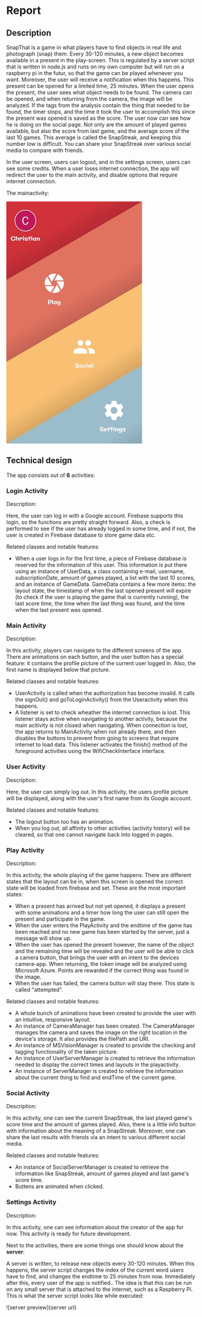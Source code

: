 # Report

## Description

SnapThat is a game in what players have to find objects in real life and photograph (snap) them.
Every 30-120 minutes, a new object becomes available in a present in the play-screen.
This is regulated by a server script that is written in node.js and runs on my own computer but will run on a raspberry pi in the futur, so that the game can be played whenever you want.
Moreover, the user will receive a notification when this happens.
This present can be opened for a limited time, 25 minutes.
When the user opens the present, the user sees what object needs to be found.
The camera can be opened, and when returning from the camera, the image will be analyzed.
If the tags from the analysis contain the thing that needed to be found, the timer stops, and the time it took the user to accomplish this since the present was opened is saved as the score.
The user now can see how he is doing on the social page.
Not only are the amount of played games available, but also the score from last game, and the average score of the last 10 games.
This average is called the SnapStreak, and keeping this number low is difficult. You can share your SnapStreak over various social media to compare with friends.

In the user screen, users can logout, and in the settings screen, users can see some credits.
When a user loses internet connection, the app will redirect the user to the main activity, and disable options that require internet connection.


The mainactivity:

![mainactivity](https://github.com/Segouta/Pictured/blob/master/doc/main_screenshot.jpeg)

## Technical design

The app consists out of **6** activities:

### Login Activity

Description:

Here, the user can log in with a Google account. Firebase supports this login, so the functions are pretty straight forward. Also, a check is performed to see if the user has already logged in some time, and if not, the user is created in Firebase database to store game data etc.


Related classes and notable features:

* When a user logs in for the first time, a piece of Firebase database is reserved for the information of this user. This information is put there using an instance of UserData, a class containing e-mail, username, subscriptionDate, amount of games played, a list with the last 10 scores, and an instance of GameData. GameData contains a few more items: the layout state, the timestamp of when the last opened present will expire (to check if the user is playing the game that is currently running), the last score time, the time when the last thing was found, and the time when the last present was opened.


### Main Activity

Description:

In this activity, players can navigate to the different screens of the app. There are animations on each button, and the user button has a special feature: it contains the profile picture of the current user logged in. Also, the first name is displayed below that picture.


Related classes and notable features:

* UserActivity is called when the authorization has become invalid. It calls the signOut() and goToLoginActivity() from the Useractivity when this happens.
* A listener is set to check wheather the internet connection is lost. This listener stays active when navigating to another activity, because the main acitivity is not closed when navigating. When connection is lost, the app returns to MainActivity when not already there, and then disables the buttons to prevent from going to screens that require internet to load data. This listener activates the finish() method of the foreground activities using the WifiCheckInterface interface.
 

### User Activity

Description:

Here, the user can simply log out. In this activity, the users profile picture will be displayed, along with the user's first name from its Google account.


Related classes and notable features:

* The logout button too has an animation.
* When you log out, all affinity to other activities (activity history) will be cleared, so that one cannot navigate back into logged in pages.


### Play Activity

Description:

In this activity, the whole playing of the game happens. There are different states that the layout can be in, when this screen is opened the correct state will be loaded from firebase and set. These are the most important states:
* When a present has arrived but not yet opened, it displays a present with some animations and a timer how long the user can still open the present and participate in the game. 
* When the user enters the PlayActivity and the endtime of the game has been reached and no new game has been started by the server, just a message will show up.
* When the user has opened the present however, the name of the object and the remaining time will be revealed and the user will be able to click a camera button, that brings the user with an intent to the devices camera-app. When returning, the token image will be analyzed using Microsoft Azure. Points are rewarded if the correct thing was found in the image.
* When the user has failed, the camera button will stay there. This state is called "attempted".


Related classes and notable features:

* A whole bunch of animations have been created to provide the user with an intuitive, responsive layout.
* An instance of CameraManager has been created. The CameraManager manages the camera and saves the image on the right location in the device's storage. It also provides the filePath and URI.
* An instance of MSVisionManager is created to provide the checking and tagging functionality of the taken picture.
* An instance of UserServerManager is created to retrieve the information needed to display the correct times and layouts in the playactivity.
* An instance of ServerManager is created to retrieve the information about the current thing to find and endTime of the current game.


### Social Activity

Description:

In this activity, one can see the current SnapStreak, the last played game's score time and the amount of games played. Also, there is a little info button with information about the meaning of a SnapStreak. Moreover, one can share the last results with friends via an intent to various different social media.


Related classes and notable features:

* An instance of SocialServerManager is created to retrieve the information like SnapStreak, amount of games played and last game's score time.
* Buttens are animated when clicked.


### Settings Activity

Description:

In this activity, one can see information about the creator of the app for now. This activity is ready for future development.




Next to the activities, there are some things one should know about the **server**:

A server is written, to release new objects every 30-120 minutes. When this happens, the server script changes the index of the current word users have to find, and changes the endtime to 25 minutes from now. Immediately after this, every user of the app is notified..
The idea is that this can be run on any small server that is attached to the internet, such as a Raspberry Pi.
This is what the server script looks like while executed:

![server preview](server url)

